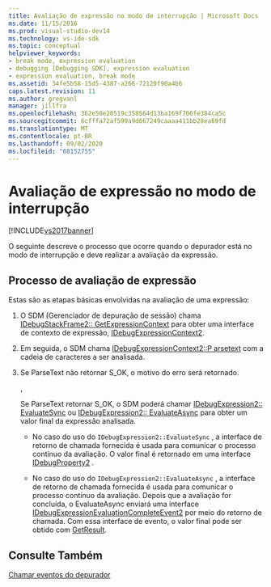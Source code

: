```yaml
---
title: Avaliação de expressão no modo de interrupção | Microsoft Docs
ms.date: 11/15/2016
ms.prod: visual-studio-dev14
ms.technology: vs-ide-sdk
ms.topic: conceptual
helpviewer_keywords:
- break mode, expression evaluation
- debugging [Debugging SDK], expression evaluation
- expression evaluation, break mode
ms.assetid: 34fe5b58-15d5-4387-a266-72120f90a4b6
caps.latest.revision: 11
ms.author: gregvanl
manager: jillfra
ms.openlocfilehash: 362e50e20519c358564d13ba169f706fe384ca5c
ms.sourcegitcommit: 6cfffa72af599a9d667249caaaa411bb28ea69fd
ms.translationtype: MT
ms.contentlocale: pt-BR
ms.lasthandoff: 09/02/2020
ms.locfileid: "68152755"
---
```

# <a name="expression-evaluation-in-break-mode"></a>Avaliação de expressão no modo de interrupção
[!INCLUDE[vs2017banner](../../includes/vs2017banner.md)]

O seguinte descreve o processo que ocorre quando o depurador está no modo de interrupção e deve realizar a avaliação da expressão.  
  
## <a name="expression-evaluation-process"></a>Processo de avaliação de expressão  
 Estas são as etapas básicas envolvidas na avaliação de uma expressão:  
  
1. O SDM (Gerenciador de depuração de sessão) chama [IDebugStackFrame2:: GetExpressionContext](../../extensibility/debugger/reference/idebugstackframe2-getexpressioncontext.md) para obter uma interface de contexto de expressão, [IDebugExpressionContext2](../../extensibility/debugger/reference/idebugexpressioncontext2.md).  
  
2. Em seguida, o SDM chama [IDebugExpressionContext2::P arsetext](../../extensibility/debugger/reference/idebugexpressioncontext2-parsetext.md) com a cadeia de caracteres a ser analisada.  
  
3. Se ParseText não retornar S_OK, o motivo do erro será retornado.  
  
     ,  
  
     Se ParseText retornar S_OK, o SDM poderá chamar [IDebugExpression2:: EvaluateSync](../../extensibility/debugger/reference/idebugexpression2-evaluatesync.md) ou [IDebugExpression2:: EvaluateAsync](../../extensibility/debugger/reference/idebugexpression2-evaluateasync.md) para obter um valor final da expressão analisada.  
  
    - No caso do uso do `IDebugExpression2::EvaluateSync` , a interface de retorno de chamada fornecida é usada para comunicar o processo contínuo da avaliação. O valor final é retornado em uma interface [IDebugProperty2](../../extensibility/debugger/reference/idebugproperty2.md) .  
  
    - No caso do uso do `IDebugExpression2::EvaluateAsync` , a interface de retorno de chamada fornecida é usada para comunicar o processo contínuo da avaliação. Depois que a avaliação for concluída, o EvaluateAsync enviará uma interface [IDebugExpressionEvaluationCompleteEvent2](../../extensibility/debugger/reference/idebugexpressionevaluationcompleteevent2.md) por meio do retorno de chamada. Com essa interface de evento, o valor final pode ser obtido com [GetResult](../../extensibility/debugger/reference/idebugexpressionevaluationcompleteevent2-getresult.md).  
  
## <a name="see-also"></a>Consulte Também  
 [Chamar eventos do depurador](../../extensibility/debugger/calling-debugger-events.md)
